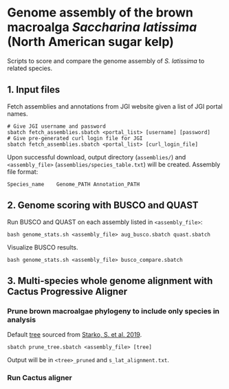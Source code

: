 # Genome assembly of the brown macroalga *Saccharina latissima* (North American sugar kelp)
Scripts to score and compare the genome assembly of *S. latissima* to related species.

## 1. Input files
Fetch assemblies and annotations from JGI website given a list of JGI portal names.
```
# Give JGI username and password
sbatch fetch_assemblies.sbatch <portal_list> [username] [password]
# Give pre-generated curl login file for JGI
sbatch fetch_assemblies.sbatch <portal_list> [curl_login_file]
```
Upon successful download, output directory (```assemblies/```) and ```<assembly_file>``` (```assemblies/species_table.txt```) will be created.
Assembly file format:
```
Species_name	Genome_PATH	Annotation_PATH
```

## 2. Genome scoring with BUSCO and QUAST
Run BUSCO and QUAST on each assembly listed in ```<assembly_file>```:
```
bash genome_stats.sh <assembly_file> aug_busco.sbatch quast.sbatch
```

Visualize BUSCO results.
```
bash genome_stats.sh <assembly_file> busco_compare.sbatch
```

## 3. Multi-species whole genome alignment with Cactus Progressive Aligner
### Prune brown macroalgae phylogeny to include only species in analysis
Default [tree](https://ars.els-cdn.com/content/image/1-s2.0-S1055790319300892-mmc1.txt) sourced from [Starko, S. et al. 2019](https://doi.org/10.1016/j.ympev.2019.04.012).
```
sbatch prune_tree.sbatch <assembly_file> [tree]
```
Output will be in ```<tree>_pruned``` and ```s_lat_alignment.txt```.

### Run Cactus aligner

